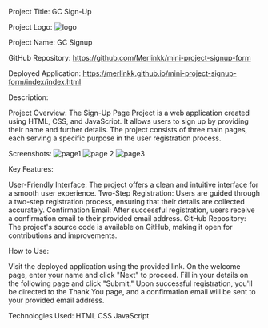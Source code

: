 
 Project Title: GC Sign-Up 

 Project Logo:  ![logo](https://github.com/Merlinkk/mini-project-signup-form/assets/80953200/75b881c9-6924-4099-86ac-2f2e665c4479)


Project Name: GC Signup

 GitHub Repository: https://github.com/Merlinkk/mini-project-signup-form

 Deployed Application: https://merlinkk.github.io/mini-project-signup-form/index/index.html

 Description:

 Project Overview: The Sign-Up Page Project is a web application created using HTML, CSS, and JavaScript. It allows users to sign up by providing their name and further details. The project consists of three main pages, each serving a specific purpose in the user registration process.

 Screenshots: 
![page1](https://github.com/Merlinkk/mini-project-signup-form/assets/80953200/c388d89b-ea57-4588-9f24-a724d7c7a0eb)
![page 2](https://github.com/Merlinkk/mini-project-signup-form/assets/80953200/c6f662c0-eea5-4307-ae4a-6090f2582a73)
![page3](https://github.com/Merlinkk/mini-project-signup-form/assets/80953200/f532ece5-c77f-4487-b9ad-1a5ecc53fd78)


Key Features:

User-Friendly Interface: The project offers a clean and intuitive interface for a smooth user experience.
Two-Step Registration: Users are guided through a two-step registration process, ensuring that their details are collected accurately.
Confirmation Email: After successful registration, users receive a confirmation email to their provided email address.
GitHub Repository: The project's source code is available on GitHub, making it open for contributions and improvements.

 How to Use:

Visit the deployed application using the provided link.
On the welcome page, enter your name and click "Next" to proceed.
Fill in your details on the following page and click "Submit."
Upon successful registration, you'll be directed to the Thank You page, and a confirmation email will be sent to your provided email address.

Technologies Used:
HTML
CSS
JavaScript

